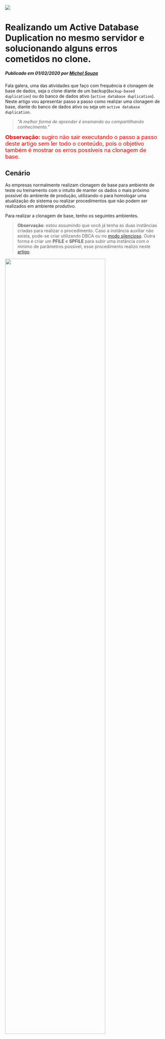 
![](../img/active_db_duplicate.png)

# Realizando um Active Database Duplication no mesmo servidor e solucionando alguns erros cometidos no clone.<br>
##### Publicado em 01/02/2020 por [Michel Souza](https://www.linkedin.com/in/michel-ferreira-souza/)

Fala galera, uma das atividades que faço com frequência é clonagem de base de dados, seja o clone diante de um backup(```Backup-based duplication```) ou do banco de dados ativo (```active database duplication```). <br>
Neste artigo vou apresentar passo a passo como realizar uma clonagem de base, diante do banco de dados ativo ou seja um ```active database duplication```. 

> *"A melhor forma de aprender é ensinando ou compartilhando conhecimento."* 

<font color="red" size="4"><strong>Observação: </strong>sugiro não sair executando o passo a passo deste artigo sem ler todo o conteúdo, pois o objetivo também é mostrar os erros possíveis na clonagem de base.</font><br>

## Cenário  
As empresas normalmente realizam clonagem de base para ambiente de teste ou treinamento com o intuito de manter os dados o mais próximo possível do ambiente de produção, utilizando-o para homologar uma atualização do sistema ou realizar procedimentos que não podem ser realizados em ambiente produtivo.

Para realizar a clonagem de base, tenho os seguintes ambientes.
> **Observação**: estou assumindo que você já tenha as duas instâncias criadas para realizar o procedimento. Caso a instância auxiliar não exista, pode-se criar utilizando DBCA ou no [modo silencioso](https://github.com/souzacristsf/article_database/blob/master/ORACLE/CREATEDB/silent.md). Outra forma é criar um **PFILE** e **SPFILE** para subir uma instância com o minimo de parâmetros possível, esse procedimento realizo neste [artigo](https://github.com/souzacristsf/article_database/blob/master/ORACLE/RESTORE/restore_backup_new_instance.md).

<img src="../img/dados.png" alt="" width="80%"> <br>
> **Observação**: nota-se que o processo está sendo executado no mesmo servidor do banco de dados de origem, tenha um backup disponivel e atualizado do ambiente produtivo.

No processo do clone com o Rman, se faz necessário as duas instância terem as mesmas senhas para o usúario **SYS**, verifique se a instância auxiliar possui o arquivo de senha, caso não exista é necessário criar o arquivo. Veja nesse [link](https://www.thegeekdiary.com/how-to-create-the-oracle-password-file-using-orapwd-command/) como criar o arquivo de senha ou copie o arquivo do ambiente origem/target  localizado no ```$ORACLE_HOME/dbs/orapwSID```. <br>
O exemplo abaixo faz a cópia do arquivo de senha do ambiente origem/target para ambiente destino/auxiliar:
```bash
# Ambas instância estão no mesmo servidor e o arquivo de senha no filesystem local
cp $ORACLE_HOME/dbs/orapwdbprod  $ORACLE_HOME/dbs/orapwdbteste

# Ambas instância estão em servidores separados e o arquivo de senha no filesystem local
scp $ORACLE_HOME/dbs/orapwdbprod  oracle@192.168.20.15:/orabin01/app/oracle/product/11.2.0.4/dbhome_1/dbs/orapwdbteste
```

Para iniciarmos a clonagem de base é necessário que o banco auxiliar(ambiente destino) não esteja montado, ou seja tem que estar no estágio **STARTED**, conforme imagem abaixo.<br>
<img src="../img/started_intance.png" alt="" width="80%">

Depois de realizar um backup do ambiente de produção, inicia-se o processo de clonagem de base, conectamos no ambiente target e auxiliar da seguinte forma.
```bas
rman target sys/891866@dbprod auxiliary sys/891866@dbteste
```
Tem-se o <font color="red" size="5"><strong>Erro</strong></font> abaixo para tratar.<br>
<img src="../img/tns_listener_block.png" alt="" width="80%"> <br>
> **Observação**: O erro acima é bem claro, nota-se que não foi possivel conectar no ambiente auxiliar(dbteste), devido o bloqueio de novas conexões, ou seja para dar continuidade a clonagem de base é necessario registramos o serviço estático no listener, assim conseguimos conectar na instância em qualquer estágio (DOWN, NOMOUNT, MOUNT ou OPEN).

Se verifcar o status do listener com o comando ```lsnrctl status```, obtem-se as seguintes informações. Para a instância dbteste o serviço está com o status **blocked**. <br>
<img src="../img/lsnrct_status_block.png" alt="" width="80%">

Realizando a conexão na instância **DBTESTE** utilizando ```Local Naming```, tem-se o mesmo erro. <br>
Tem-se o <font color="red" size="5"><strong>Erro</strong></font> abaixo para tratar.<br>
```sql
[oracle@lab ~]$ sqlplus sys/891866@dbteste as sysdba

SQL*Plus: Release 11.2.0.4.0 Production on Fri Jan 31 18:42:45 2020

Copyright (c) 1982, 2013, Oracle.  All rights reserved.

ERROR:
ORA-12528: TNS:listener: all appropriate instances are blocking new connections

Enter user-name:
```
Se tentarmos conectar via ```easy connect``` gera o mesmo erro. 
```sql
[oracle@lab ~]$ sqlplus sys/891866@192.168.25.20:1521/dbteste as sysdba

SQL*Plus: Release 11.2.0.4.0 Production on Fri Jan 31 19:01:48 2020

Copyright (c) 1982, 2013, Oracle.  All rights reserved.

ERROR:
ORA-12528: TNS:listener: all appropriate instances are blocking new connections

Enter user-name: 
```
A única forma que conseguimos conectar na instância ```dbteste``` é utilizando conexão local. Para mais informação para metodos de conexão, veja o [link](https://docs.oracle.com/database/121/NETAG/naming.htm#NETAG277)

```sql
[oracle@lab ~]$ . oraenv <<< dbteste
ORACLE_SID = [dbteste] ? The Oracle base remains unchanged with value /orabin01/app/oracle
[oracle@lab ~]$ sqlplus / as sysdba

SQL*Plus: Release 11.2.0.4.0 Production on Fri Jan 31 19:04:59 2020

Copyright (c) 1982, 2013, Oracle.  All rights reserved.

Connected to:
Oracle Database 11g Enterprise Edition Release 11.2.0.4.0 - 64bit Production
With the Partitioning, OLAP, Data Mining and Real Application Testing options

SQL> 
```

Para resolver o erro **ORA-12528** é necessário realizar o registro no listener, conforme imagem abaixo.
> **Observação**: caso realize o procedimento em servidores diferentes é necessário registrar no listener o serviço de cada instância. 

<img src="../img/cad_listener.png" alt="" width="80%"> <br>
O listener é responsável por manter e estabelecer conexões entre um cliente(Host do usuário ou servidor de aplicação) e o servidor de banco de dados Oracle, contudo, o listener é um processo do Oracle Net Services que gerencia conexões entre as aplicações e o servidor de banco de dados, entenda mais sobre o listener [aqui](https://docs.oracle.com/cd/E11882_01/network.112/e41945/listenercfg.htm#NETAG010).

Depois de registrar o serviço **dbteste** no listener.ora é necessário realizar o comando ```lsnrctl stop``` e ```lsnrctl start```, parando e iniciando o listenar. Nota-se na imagem abaixo a presença do status **UNKNOWN** para o serviço da instância **dbteste**.<br>
<img src="../img/cad_listener_unknown.png" alt="" width="80%"> <br>

Agora é possível conectar na instância através do listener e iniciar a clonagem de base, como mostra a imagem abaixo. <br>
<img src="../img/connect_all.png" alt="" width="80%"> <br>

# Iniciando a clonagem de base 

Para realizar a clonagem de base usando a opção ```active database duplication``` é necessário informar alguns parâmetros e de acordo com os testes realizados, existem quatro opções para realizar o ```mapeando dos arquivos físicos (datafiles)``` para o ambiente auxiliar/destino, segue em detalhes. <br>
Realizar a clonagem de base: 
 1) Utilizando a cláusula SPFILE, essa opção no bloco ```run{}``` DUPLICATE restaurará o spfile do banco de dados de origem e será usado pelo banco de dados clone, depois de restaurado o spfile, pode-se setar os parâmetros explicitamente no comando duplicate, como por exemplo os parâmetros db_file_name_convert e log_file_name_convert.
 2) Utilizando o SPFILE ativo na instância auxiliar. Com o comando ```alter system set```, definindo os parâmetros db_file_name_convert e log_file_name_convert.
 3) Utilizando OMF (Oracle Managed Files), para usar essa opção é necessário que o parâmetro **db_create_file_dest** esteja setado, esse processo pode ser utilizado tanto no Item 1 e 2 e não é necessário informar o parâmetro db_file_name_convert.
 4) Utilizando o comando SET NEWNAME para mapear cada datafiles existem no ambiente origem/target para o ambiente destino/auxiliar.

## 1) Realizando o duplicate informando os parâmetros explicitamente no comando
Nesta seção vamos informar a opção SPFILE no comando duplicate e o parâmentros que compõem o spfile, segue a [Doc ID 1401333.1](https://support.oracle.com/epmos/faces/DocumentDisplay?_afrLoop=40484496464427&parent=EXTERNAL_SEARCH&sourceId=PROBLEM&id=1401333.1&_afrWindowMode=0&_adf.ctrl-state=r1iw3j6l4_53) e [Doc ID 1439632.1](https://support.oracle.com/epmos/faces/DocumentDisplay?_afrLoop=40473371771033&parent=EXTERNAL_SEARCH&sourceId=PROBLEM&id=1439632.1&_afrWindowMode=0&_adf.ctrl-state=r1iw3j6l4_4) com mais detalhes dos parâmetros necessários para um duplicate.<br>

Veja os possíveis erros cometidos no procedimento de duplicação de base.<br>

<font color="red"><strong>ATENÇÃO: estou realizando o procedimento em um ambiente de teste, leia todo o artigo antes de sair executando os comandos.</strong></font><br> 

Como comentado é importante informar alguns parâmetros no comando do duplicate. Segue quais os parâmetro são necessários: <br>
- DB_NAME
- DB_UNIQUE_NAME
- CONTROL_FILES
- DIAGNOSTIC_DEST
- LOG_FILE_NAME_CONVERT
- DB_FILE_NAME_CONVERT 
- LOG_ARCHIVE_DEST
- DB_CREATE_FILE_DEST   -- obs: usando essa opção, não precisa informar o db_file_name_convert.

Veja no comando abaixo que podemos utilizar outros parâmetros que compõem o SPFILE para iniciar a clonagem de base.
```sql
run {
    allocate channel ch1 type disk;
    allocate auxiliary channel ch2 type disk;
    SQL 'alter system switch logfile';
    duplicate target database to dbteste from active database
    SPFILE
    SET DB_NAME='dbteste'
    SET DB_UNIQUE_NAME='dbteste'
    SET CONTROL_FILES='+DGDATA/dbteste/controlfile/control01.ctl','+DGRECO/dbteste/controlfile/control02.ctl'
    set SGA_TARGET='1024M'
    set PGA_AGGREGATE_TARGET='512M'
    SET DIAGNOSTIC_DEST='/orabin01/app/oracle'
    SET DB_FILE_NAME_CONVERT='+DGDATA/dbprod/','+DGDATA/dbteste/'
    SET LOG_FILE_NAME_CONVERT='+DGRECO/dbprod/','+DGRECO/dbteste/'
    SET LOG_ARCHIVE_FORMAT='dbteste_%t_%s_%r.arc'
    set LOG_ARCHIVE_DEST='/orabin01/dbteste/archive/';
}
```
Ao executar o comando acima, recebemos o seguinte erro, conforme apresenta a imagem abaixo. <br>
Tem-se o <font color="red" size="5"><strong>Erro</strong></font> abaixo para tratar.<br>
<img src="../img/started_spfile.png" alt="" width="80%"> <br>

O erro acima é obtido pelo fato que a instância **dbteste** já possui um SPFILE parâmetrizado, conforme visto no comando abaixo na instância. 
```sql
SQL> show parameter spfile

NAME              TYPE          VALUE
---------------   -----------   ------------------------------
spfile            string        +DGDATA/dbteste/spfiledbteste.ora
```
Para resolver esse problema é necessario subir a instância **dbteste** com um PFILE, ou seja vamos realizar a cópia do spfile e iniciar a instância com pfile copiado, com isso o parâmetro spfile não será setado.

Para extrair os parâmetros do spfile e criar um novo pfile tanto para uso e cópia, utiza-se o comando abaixo. 
```sql
SQL> create pfile='?/dbs/initdbtestenew.ora' from spfile;

File created.
```
Agora podemos subir a instância dbteste com a cópia do pfile localizado no diretório ```$ORACLE_HOME/dbs```, conforme comando abaixo.
```sql
SQL> startup nomount pfile=?/dbs/initdbtestenew.ora
ORACLE instance started.

Total System Global Area 1603411968 bytes
Fixed Size                  2253664 bytes
Variable Size             520096928 bytes
Database Buffers         1073741824 bytes
Redo Buffers                7319552 bytes

SQL> show parameter spfile

NAME              TYPE          VALUE
---------------   -----------   ------------------------------
spfile            string        
```
Nota-se que o parâmetro SPFILE não tem valor setado.
Vamos executar o comando abaixo para iniciar novamente o duplicate, veja que agora no parâmetro ```CONTROL_FILES``` estou setando apenas a nome do diskgroup ```+DGDATA```, pelo fato que já existe controlfile criados para a instância dbteste e também mantermos a exclusividade do mesmo. <br>
Caso o controlfile não exista ou foi removido na instância auxiliar, colocar o valor absoluto no parâmentro CONTROL_FILES, por exemplo: ```CONTROL_FILES='+DGDATA/dbteste/controlfile/controlfile01.ctl'```.
```sql
run {
    allocate channel ch1 type disk;
    allocate auxiliary channel ch2 type disk;
    SQL 'alter system switch logfile';
    duplicate target database to dbteste from active database
    SPFILE
    SET DB_NAME='dbteste'
    SET DB_UNIQUE_NAME='dbteste'
    SET CONTROL_FILES='+DGDATA'
    set SGA_TARGET='1024M'
    set PGA_AGGREGATE_TARGET='512M'
    SET DIAGNOSTIC_DEST='/orabin01/app/oracle'
    SET DB_FILE_NAME_CONVERT='+DGDATA/dbprod/','+DGDATA/dbteste/'
    SET LOG_FILE_NAME_CONVERT='+DGRECO/dbprod/','+DGRECO/dbteste/'
    SET LOG_ARCHIVE_FORMAT='dbteste_%t_%s_%r.arc'
    set LOG_ARCHIVE_DEST='/orabin01/dbteste/archive/';
}
```
Com o intuito de reproduzir novos erros no processo de clonagem de base, depois de executar o comando acima caso não tenha espaço no diskgroup que irá armazenar os datafiles da base de dbteste, tem-se o seguinte erro abaixo.
> **Observação:** estou utilizando o mesmo diskgroup DGDATA do ambiente produtivo, é necessário analisar o espaço antes de iniciar qualquer carga de base. 

<img src="../img/error_space_disk.png" alt="" width="80%"> <br>

Visto que o Rman identificou que não tem espaço no **DGDATA**, realizei a remoção dos datafiles de forma manual no caminho **+DGDATA/dbteste/datafile/** com o comando ```rm *.dbf``` para obtermos novos erros, mas é necessários adicionar mais espaço no diskgroup para a carga finalizar com sucesso.

Executando novamente o comando duplicate, obtemos um novo erro, conforme mostra a imagem abaixo.  
<img src="../img/datafile_exists.png" alt="" width="80%"> <br>
<img src="../img/datafile_exists_temp.png" alt="" width="80%"> <br>
> **Observação:** os erros na imagem acima é devido os parâmetros **LOG_FILE_NAME_CONVERT** **DB_FILE_NAME_CONVERT**, não estarem mapeado de acordo com o caminho "diretório absoluto". Como não estamos utilizando OMF (Oracle Managed Files) é necesário informar a diretório completo nos parâmetros db_file_name_convert e log_file_name_convert. <br>
Contudo, existe a opção de uso do parâmetro ```PARAMETER_VALUE_CONVERT```, esse parâmetro é responsável por substituir qualquer string nos parâmetros do spfile de origem, exemplo: se adicionarmos o seguinte valor para o parâmetro ```PARAMETER_VALUE_CONVERT='dbprod','dbteste'```, caso o parâmetro **diagnostic_dest** foi defino como ```/<path>/dbprod/dump``` no spfile de origem. após o restore do spfile será modificado para ```/<path>/dbteste/dump```. 

Alterando novamente o comando duplicate, tem-se o novo comando abaixo para a clonagem de base. Observe que agora estamos adicionando também o diretório do tempfile.
```sql
run {
    allocate channel ch1 type disk;
    allocate auxiliary channel ch2 type disk;
    SQL 'alter system switch logfile';
    duplicate target database to dbteste from active database
    SPFILE
    SET DB_NAME='dbteste'
    SET DB_UNIQUE_NAME='dbteste'
    SET CONTROL_FILES='+DGDATA'
    set SGA_TARGET='1024M'
    set PGA_AGGREGATE_TARGET='512M'
    SET DIAGNOSTIC_DEST='/orabin01/app/oracle'
    SET DB_FILE_NAME_CONVERT='+DGDATA/dbprod/datafile/','+DGDATA/dbteste/datafile/', '+DGDATA/dbprod/tempfile/','+DGDATA/dbteste/tempfile/'
    SET LOG_FILE_NAME_CONVERT='+DGRECO/dbprod/onlinelog/','+DGRECO/dbteste/onlinelog/'
    SET LOG_ARCHIVE_FORMAT='dbteste_%t_%s_%r.arc'
    set LOG_ARCHIVE_DEST='/orabin01/dbteste/archive/';
}
```
<font color="red" size="4"><strong>Obsevarção importante: </strong> Nota-se nas imagens abaixo que a clonagem de base falhou por falta de espaço em disco, e mesmo assim foi possível copiar três datafiles no diskgroup DGDATA, visto que as instâncias DBPROD e DBTESTE, estão utilizando o mesmo diskgroup, ou seja mesmo falhando o RMAN não excluir os datafiles já copiados, isso pode fazer com que o ambiente de produão fique indisponível por falta de espaço em disco.</font><br>

Cópia dos datafiles na instância dbteste no DGDATA.
```bash
ASMCMD> pwd
+DGDATA/DBTESTE/DATAFILE
ASMCMD>
ASMCMD> ls
SYSAUX.292.1031260159
UNDOTBS1.295.1031260173
USERS.296.1031260191
ASMCMD>
```

Erro por falta de espaço em disco, informação log RMAN.
<img src="../img/space_no.png" alt="" width="80%"> <br>
Erro por falta de espaço no DGDATA, informação alertlog.
<img src="../img/space_exhausted.png" alt="" width="80%"> <br>

Agora o que resta é adicionar mais LUN's e reconhecer no banco de dados no diskgroup DGDATA, o que farei na próxima seção. 

### Ajustando espaço no diskgroup DGDATA
A imagem abaixo apresenta o espaço disponível no DGDATA e DGRECO e o percentual já utilizado. Percebe-se a disponibilidade de dois discos como ```PROVISIONED```, irei utilizar o path **/dev/oracleasm/disks/DGDATA2** e apresentar o disco no banco de dados. <br>
<img src="../img/space_diskgroup.png" alt="" width="80%"> <br>

Conectando na instância ```+ASM``` com **sysasm**, utizamos o comando abaixo para apresentar o disco no DGDATA.
```sql
SQL> alter diskgroup DGDATA add disk '/dev/oracleasm/disks/DGDATA2' NAME DGDATA2;

Diskgroup altered.
```
Verificando o espaço disponível no DGDATA.
<img src="../img/add_disk_lun.png" alt="" width="80%"> <br>

Depois de adicionar o espaço no diskgroup DGDATA, podemos continuar a clonagem de base com o comando abaixo. <br>
<font color="green" size="4"><strong>Comando final utilizado para o duplicate.</strong>.</font><br>

```sql
run {
    allocate channel ch1 type disk;
    allocate auxiliary channel ch2 type disk;
    SQL 'alter system switch logfile';
    duplicate target database to dbteste from active database
    SPFILE
    SET DB_NAME='dbteste'
    SET DB_UNIQUE_NAME='dbteste'
    SET CONTROL_FILES='+DGDATA'
    set SGA_TARGET='1024M'
    set PGA_AGGREGATE_TARGET='512M'
    SET DIAGNOSTIC_DEST='/orabin01/app/oracle'
    SET DB_FILE_NAME_CONVERT='+DGDATA/dbprod/datafile/','+DGDATA/dbteste/datafile/', '+DGDATA/dbprod/tempfile/','+DGDATA/dbteste/tempfile/'
    SET LOG_FILE_NAME_CONVERT='+DGRECO/dbprod/onlinelog/','+DGRECO/dbteste/onlinelog/'
    SET LOG_ARCHIVE_FORMAT='dbteste_%t_%s_%r.arc'
    set LOG_ARCHIVE_DEST='/orabin01/dbteste/archive/';
}
```    

<font color="gree" size="4"><strong>Parabéns</strong> 👏👏👏👏.</font><br>
Depois de tratar os erros gerados na clonagem de base e executar o comando acima, conforme mostra o log abaixo do RMAN, a clonagem foi finalizada com sucesso!!! <br>
Veja o log completo [aqui](https://github.com/souzacristsf/article_database/blob/master/ORACLE/log/log_active_dup_spfile.md).  

```sql
datafile 5 switched to datafile copy
input datafile copy RECID=4 STAMP=1031266543 file name=+DGDATA/dbteste/datafile/example.302.1031266479
datafile 6 switched to datafile copy
input datafile copy RECID=5 STAMP=1031266543 file name=+DGDATA/dbteste/datafile/data_teste01.dbf
datafile 2 switched to datafile copy
input datafile copy RECID=6 STAMP=1031266543 file name=+DGDATA/dbteste/datafile/sysaux.292.1031260159
datafile 3 switched to datafile copy
input datafile copy RECID=7 STAMP=1031266543 file name=+DGDATA/dbteste/datafile/undotbs1.295.1031260173
datafile 4 switched to datafile copy
input datafile copy RECID=8 STAMP=1031266543 file name=+DGDATA/dbteste/datafile/users.296.1031260191

contents of Memory Script:
{
   Alter clone database open resetlogs;
}
executing Memory Script

database opened
Finished Duplicate Db at 01-FEB-20
released channel: ch1
released channel: ch2

RMAN>
```

## 2) Realizando o duplicate com SPFILE existente na instância dbteste e definindo os parâmetros db_file_name_convert e log_file_name_convert.

<font color="red"><strong>ATENÇÃO: estou realizando o procedimento em um ambiente de teste, leia todo o artigo antes de sair executando os comandos.</strong></font><br> 

O comando abaixo verifica se já existe um SPFILE. 
Caso não existe utilizar o comando ```create spfile from pfile``` e reiniciar a instância.
```sql
SQL> show parameter spfile

NAME              TYPE          VALUE
---------------   -----------   ------------------------------
spfile            string        +DGDATA/dbteste/spfiledbteste.ora
```

Para iniciar a clonagem de base utilizando um SPFILE existem no ambiente auxiliar, pode-se utilizar o comando abaixo. Nota-se o uso de alocação de canal no bloco do Rman, [aqui](https://docs.oracle.com/html/E10643_07/rcmsynta004.htm) 

```sql
run {
    allocate channel aux1 type disk;
    allocate auxiliary channel aux2 type disk;
    SQL 'alter system switch logfile';
    duplicate target database to dbteste from active database;
}
```
Ao executar o comando acima, é emitido o seguinte erro no RMAN. <font color="red"><strong>CUIDADO!!! Não faça isso em um ambiente de produção.</strong></font><br>
Tem-se o <font color="red" size="5"><strong>Erro</strong></font> abaixo para tratar.<br>
<img src="../img/error_active_1.png" alt="" width="80%"> <br>

O erro acima é devido a falta de espaço no DGDATA e o mesmo foi tratado nesta [seção](https://github.com/souzacristsf/article_database/blob/master/ORACLE/Duplicate/active_db_duplication.md#ajustando-espa%C3%A7o-no-diskgroup-dgdata).

Vale lembrar que a instância auxiliar tem que estar no estágio nomount.
Execute os comando abaixo para prosseguir na clonagem de base.
```sql
SQL> shut immediate;     --baixando a instância dbteste
Database closed.
Database dismounted.
ORACLE instance shut down.

SQL> startup nomount    --iniciando no estágio nomount
ORACLE instance started.

Total System Global Area 1068937216 bytes
Fixed Size                  2260088 bytes
Variable Size             381682568 bytes
Database Buffers          679477248 bytes
Redo Buffers                5517312 bytes

SQL> show parameter spfile     --verificando se já existe um spfile

NAME                                 TYPE        VALUE
------------------------------------ ----------- ------------------------------
spfile                               string      +DGDATA/dbteste/spfiledbteste.
                                                 ora
SQL> show parameter name   --verificando se estamos conectado na instâcia dbteste

NAME                                 TYPE        VALUE
------------------------------------ ----------- ------------------------------
cell_offloadgroup_name               string
db_file_name_convert                 string      
db_name                              string      DBTESTE
db_unique_name                       string      DBTESTE
global_names                         boolean     FALSE
instance_name                        string      dbteste
lock_name_space                      string
log_file_name_convert                string      
processor_group_name                 string
service_names                        string      DBTESTE
SQL>

SQL> show parameter convert

NAME                                 TYPE        VALUE
------------------------------------ ----------- ------------------------------
db_file_name_convert                 string
log_file_name_convert                string

```

> **Observação:** caso esteja realizando a clonagem de base no mesmo servidor, nunca utilize o parâmetro ```nofilenamecheck```, pois o mesmo poderá corromper e sobrescrever os arquivos do ambiente produtivo, veja mais detalhes na [documentação](https://docs.oracle.com/html/E10643_07/rcmsynta020.htm).

No intuito de obter alguns erro, vou executar o comando abaixo com o uso do **nofilenamecheck** e sendo executado no mesmo servidor de produção.
```sql
run {
allocate channel aux1 type disk;
allocate auxiliary channel aux2 type disk;
SQL 'alter system switch logfile';
duplicate target database to dbteste from active database nofilenamecheck;
}
```
Executando o comando acima sem especificar os parâmetros db_file_name_convert e 
log_file_name_convert no SPFILE, <font color="red" size="4"><strong>acabamos de parar o ambiente de produção</strong> 😱😱😱😱</font>. <br>

<font color="red" size="4"><strong>Parabéns, acabamos de sobrescrever datafile do ambiente de produção</strong>😡😡😡😡</font>.

Em que momento usamos o argumento **nofilenamecheck**? 🤔🤔🤔<br>
Resposta: essa opção é utilizada, se o banco de dados clone residir em um servidor diferente e você deseja que os arquivos de dados do banco de dados clone sejam restaurados no mesmo local da origem, nesse caso, pode-se ocultar os parâmetros DB_FILE_NAME_CONVERT e LOG_FILE_NAME_COVERT, pelo fato das estruturas de diretórios serem iguais.

Conforme mostra o pedaço do log do Rman, é necessário recuperar o ambiente produtivo **target/dbprod**, pelo fato que os arquivos foram sobrescrito e corrompidos no processo de clonagem de base. <br>
Veja o log completo do problema [aqui](https://github.com/souzacristsf/article_database/blob/master/ORACLE/log/log_active_dup_nofilenamecheck.md.md)
```sql
released channel: aux1
released channel: aux2
RMAN-00571: ===========================================================
RMAN-00569: =============== ERROR MESSAGE STACK FOLLOWS ===============
RMAN-00571: ===========================================================
RMAN-03002: failure of Duplicate Db command at 02/02/2020 00:32:33
RMAN-05501: aborting duplication of target database
RMAN-03015: error occurred in stored script Memory Script
RMAN-06136: ORACLE error from auxiliary database: ORA-01194: file 6 needs more recovery to be consistent
ORA-01110: data file 6: '+DGDATA/dbprod/datafile/data_teste01.dbf'

RMAN> 
```

Se analisarmos o alertlog da instância DBPROD, temos os erros abaixo. <br>
Alertlog da instância dbprod:
```sql
Archived Log entry 45 added for thread 1 sequence 155 ID 0x435da197 dest 1:
Sun Feb 02 00:34:23 2020
Thread 1 advanced to log sequence 157 (LGWR switch)
  Current log# 2 seq# 157 mem# 0: +DGRECO/dbprod/onlinelog/redo2_01.log
  Current log# 2 seq# 157 mem# 1: +DGRECO/dbprod/onlinelog/redo2_02.log
Sun Feb 02 00:34:23 2020
Read of datafile '+DGDATA/dbprod/datafile/data_teste01.dbf' (fno 6) header failed with ORA-01206
Rereading datafile 6 header failed with ORA-01206
Errors in file /orabin01/app/oracle/diag/rdbms/dbprod/dbprod/trace/dbprod_ckpt_3595.trc:
ORA-63999: data file suffered media failure
ORA-01122: database file 6 failed verification check
ORA-01110: data file 6: '+DGDATA/dbprod/datafile/data_teste01.dbf'
ORA-01206: file is not part of this database - wrong database id
Errors in file /orabin01/app/oracle/diag/rdbms/dbprod/dbprod/trace/dbprod_ckpt_3595.trc:
ORA-63999: data file suffered media failure
ORA-01122: database file 6 failed verification check
ORA-01110: data file 6: '+DGDATA/dbprod/datafile/data_teste01.dbf'
ORA-01206: file is not part of this database - wrong database id
CKPT (ospid: 3595): terminating the instance due to error 63999
Sun Feb 02 00:34:24 2020
System state dump requested by (instance=1, osid=3595 (CKPT)), summary=[abnormal instance termination].
System State dumped to trace file /orabin01/app/oracle/diag/rdbms/dbprod/dbprod/trace/dbprod_diag_3583_20200202003424.trc
Dumping diagnostic data in directory=[cdmp_20200202003424], requested by (instance=1, osid=3595 (CKPT)), summary=[abnormal instance termination].
Instance terminated by CKPT, pid = 3595
(END)
```

Veja que não consta mais a instância DBPROD como processo ativo no S.O.
```bash
[oracle@lab ~]$ ps -ef |grep pmon
grid      3429     1  0 Feb01 ?        00:00:01 asm_pmon_+ASM
oracle    6440     1  0 00:32 ?        00:00:00 ora_pmon_dbteste
oracle    6778  3622  0 01:03 pts/0    00:00:00 grep pmon
```

Se tertamos abrir a instância DBPROD, temos o seguintes erro:
```sql
[oracle@lab ~]$ . oraenv <<< dbprod
ORACLE_SID = [dbprod] ? The Oracle base remains unchanged with value /orabin01/app/oracle
[oracle@lab ~]$ sqlplus / as sysdba

SQL*Plus: Release 11.2.0.4.0 Production on Sun Feb 2 01:09:50 2020

Copyright (c) 1982, 2013, Oracle.  All rights reserved.

Connected to an idle instance.

SQL> startup
ORACLE instance started.

Total System Global Area 1603411968 bytes
Fixed Size                  2253664 bytes
Variable Size             520096928 bytes
Database Buffers         1073741824 bytes
Redo Buffers                7319552 bytes
Database mounted.
ORA-01221: data file 6 is not the same file to a background process
```
Conforme o resultado acima, na tentativa de abrir a instância, é apresentando o erro **ORA-01221** informando que o datafile 6 está aberto por um processo em segundo plano. <br>

A imagem abaixo, mostra que a instância dbteste está utilizando o datafiles 6, ou seja, foi identificado que o processo de clonagem de base afetou o ambiente de produção, finalizando com erro e sobrescrevendo arquivos do ambiente dbprod.  <br>
<img src="../img/error_overwrite.png" alt="" width="80%"> <br>

<font color="gree" size="4"><strong>Vamos resolver a CAGADA</strong> 😎😎😎😎.</font><br>
Para resolver o problema e disponibilizar o ambiente de produção o quanto antes, é necessário baixar a instância auxiliar "dbteste" com o comando ```shut immediate``` e subir a instância dbprod, visto que a mesma já se encontrava no estágio mount. 

Para recuperar o banco de dados de produção, realizamos os comandos ```restore database``` e ```recover database``` no Rman. Nesse caso poderia recuperar apenas o datafile 6, como mostrou no erro.

Veja o log completo e o comando utilizado para a recuperação do ambiente de produção [aqui](https://github.com/souzacristsf/article_database/blob/master/ORACLE/log/restore_and_recover_dbprod.md). Foi possivél aplicar todos os archivelog e recuperar a base.

Depois de restaurar e recuperar o ambiente de produção, podemos abrir o banco conforme mostra o seguinte resultado. 
```sql
SQL> alter database open;

Database altered.

select instance_name, status, VERSION, HOST_NAME from v$instance; SQL>

INSTANCE_NAME    STATUS       VERSION           HOST_NAME
---------------- ------------ ----------------- -----------------
dbprod           OPEN         11.2.0.4.0        lab.oracle.asm
``` 

### Realizando o duplicate com SPFILE existente na instância dbteste e definindo os parâmetros db_file_name_convert e log_file_name_convert - <font color="gree" size="4"><strong> FORMA CORRETA</strong>.</font>
Para realizar a clonagem de base é necessário setar os seguintes parâmetros abaixo:
```sql
SQL> show parameter convert

NAME                            TYPE        VALUE
------------------------------- ----------- ---------------
db_file_name_convert            string
log_file_name_convert           string
SQL>
```

Para iniciar a clonagem de base irei setar os parâmetros db_file_name_convert e log_file_name_convert no SPFILE e reiniciar a instância, pois estamos configurando um parâmetro estático.
Para verificar se o parâmetro é estático ou dinâmico, pode-se utilizar a consulta abaixo:
```sql
SQL> col NAME form a30;
select name, ISSYS_MODIFIABLE from v$parameter where name like '%db_file_name_convert%';SQL>

NAME                           ISSYS_MOD
------------------------------ ---------
db_file_name_convert           FALSE   -- esse valor indica que o parâmetro é estático e necessita do restart do banco de dados para valer o valor setado.


SQL>  select name, ISSYS_MODIFIABLE from v$parameter where name like '%undo_retention%';

NAME                           ISSYS_MOD
------------------------------ ---------
undo_retention                 IMMEDIATE  -- o valor é alterado no mesmo instante, não precisar reinicar o banco.
```

Setando os parâmentros para iniciar a clonagem de base.
```sql
[oracle@lab ~]$ . oraenv <<< dbteste
ORACLE_SID = [dbprod] ? The Oracle base remains unchanged with value /orabin01/app/oracle
[oracle@lab ~]$ sqlplus / as sysdba

SQL*Plus: Release 11.2.0.4.0 Production on Sun Feb 2 01:44:56 2020

Copyright (c) 1982, 2013, Oracle.  All rights reserved.

Connected to an idle instance.

SQL> startup nomount;
ORACLE instance started.

Total System Global Area 1603411968 bytes
Fixed Size                  2253664 bytes
Variable Size             520096928 bytes
Database Buffers         1073741824 bytes
Redo Buffers                7319552 bytes

SQL> alter system set db_file_name_convert='+DGDATA/dbprod/datafile/','+DGDATA/dbteste/datafile/', '+DGDATA/dbprod/tempfile/','+DGDATA/dbteste/tempfile/' scope=spfile;

System altered.

SQL> alter system set log_file_name_convert='+DGRECO/dbprod/onlinelog/','+DGRECO/dbteste/onlinelog/' scope=spfile;

System altered.

SQL> shut immediate;
ORA-01507: database not mounted

ORACLE instance shut down.
SQL>  startup nomount;
ORACLE instance started.

Total System Global Area 1603411968 bytes
Fixed Size                  2253664 bytes
Variable Size             520096928 bytes
Database Buffers         1073741824 bytes
Redo Buffers                7319552 bytes
SQL>
```

Com o banco de dados de produção "dbprod" ajustado, podemos iniciar a clonagem de base para o ambiente dbteste, utilizando o comando abaixo. Visto que já ajustamos também os parâmetros db_file_name_convert e log_file_name_convert no SPFILE.
```sql
run {
    allocate channel aux1 type disk;
    allocate auxiliary channel aux2 type disk;
    SQL 'alter system switch logfile';
    duplicate target database to dbteste from active database;
}
```

<font color="gree" size="4"><strong>Agora sim, clonagem de base realizada com sucesso</strong>. 👏👏👏👏</font>

Veja o log completo da clonagem de base [aqui](https://github.com/souzacristsf/article_database/blob/master/ORACLE/log/log_active_dup_with_spfile.md).

## 3) Realizando active duplicate database utilizando OMF
Outra opção que podemos utilizar para a clonagem de base é utilizando OMF (Oracle Managed Files), nesse caso, não é necesário setar os parâmetros db_file_name_convert no arquivo SPFILE, apenas o parâmetro **db_create_file_dest** é suficiente, caso os arquido de redolog online esteja em outros diskgroup pode-se utilizar os parâmetros ```db_create_online_log_dest_n```.

Utilizei os seguintes parâmetros abaixo para a clonagem de base com OMF, lembrendo que a instância auxiliar permanece no estágio nomount.
```sql
-- Caso seja ambiente filesytem, trocar pelo diretório, exemplo: /u01/oradata/dbteste
SQL>  alter system set db_create_file_dest='+DGDATA' scope=spfile;

System altered.

SQL>  alter system set db_create_online_log_dest_1='+DGRECO' scope=spfile;

System altered.

SQL> show parameter db_create_file_dest

NAME                            TYPE        VALUE
------------------------------- ----------- ---------------
db_create_file_dest             string      +DGDATA     -- mapeamento para os datafiles

SQL> show parameter db_create_online_log_dest

NAME                                 TYPE        VALUE
------------------------------------ ----------- ------------------------------
db_create_online_log_dest_1          string      +DGRECO    -- mapeamento para os redologs
db_create_online_log_dest_2          string
db_create_online_log_dest_3          string
db_create_online_log_dest_4          string
db_create_online_log_dest_5          string

SQL> show parameter spfile

NAME              TYPE          VALUE
---------------   -----------   ------------------------------
spfile            string        +DGDATA/dbteste/spfiledbteste.ora

SQL> show parameter convert

NAME                            TYPE        VALUE
------------------------------- ----------- ---------------
db_file_name_convert            string
log_file_name_convert           string
SQL>
```

Utilizando o comando abaixo, realizamos a clonagem de base com sucesso, informando apenas o parâmetro **db_create_file_dest** no SPFILE.
```sql
run {
    allocate channel aux1 type disk;
    allocate auxiliary channel aux2 type disk;
    SQL 'alter system switch logfile';
    duplicate target database to dbteste from active database;
}
```
<font color="red" size="4"><strong>Observação:</strong></font> nessa opção é necessário excluir os arquivos de dados antes de iniciar a clonagem, visto que o Rman não sobrescreve ou exclui os mesmos.<br>

<font color="gree" size="4"><strong>Muito bom, clonagem de base realizada com sucesso</strong>. 👏👏👏👏</font>

Veja o log completo da clonagem de base [aqui](https://github.com/souzacristsf/article_database/blob/master/ORACLE/log/log_active_duplicate_OMF.md). 

Conforme mostra a imagem abaixo, os arquivos de dados foram mapeado, como informado nos parâmetros **db_create_file_dest** e **db_create_online_log_dest_1**.
<img src="../img/clone_OMF.png" alt="" width="80%"> <br>

## 4) Active Duplicate Database com SET NEWNAME para mapear cada datafiles existem no ambiente origem/target para o ambiente destino/auxiliar.
Antes de iniciar a clonagem de base com a opção SET NEWNAME é necessário conectar no banco origem/target e identificar quais os datafiles existentes.

Verificando os destinos dos datafiles via Rman.
```sql
[oracle@lab ~]$ . oraenv <<< dbprod
ORACLE_SID = [dbteste] ? The Oracle base remains unchanged with value /orabin01/app/oracle
[oracle@lab ~]$
[oracle@lab ~]$ rman target /

Recovery Manager: Release 11.2.0.4.0 - Production on Sun Feb 2 16:39:04 2020

Copyright (c) 1982, 2011, Oracle and/or its affiliates.  All rights reserved.

connected to target database: DBPROD (DBID=1130215834)

RMAN> show schema;^H^C
user interrupt received


RMAN> report schema;

using target database control file instead of recovery catalog
Report of database schema for database with db_unique_name DBPROD

List of Permanent Datafiles
===========================
File Size(MB) Tablespace           RB segs Datafile Name
---- -------- -------------------- ------- ------------------------
1    1240     SYSTEM               ***     +DGDATA/dbprod/datafile/system.256.1031136205
2    540      SYSAUX               ***     +DGDATA/dbprod/datafile/sysaux.257.1031136207
3    410      UNDOTBS1             ***     +DGDATA/dbprod/datafile/undotbs1.258.1031136207
4    5        USERS                ***     +DGDATA/dbprod/datafile/users.259.1031136207
5    319      EXAMPLE              ***     +DGDATA/dbprod/datafile/example.269.1031136307
6    300      TESTE                ***     +DGDATA/dbprod/datafile/data_teste01.dbf

List of Temporary Files
=======================
File Size(MB) Tablespace           Maxsize(MB) Tempfile Name
---- -------- -------------------- ----------- --------------------
1    29       TEMP                 32767       +DGDATA/dbprod/tempfile/temp.268.1031136301

RMAN>
```

Identificando o destino dos redolog no ambiente dbprod. Essa identificação é necessária para mapear no mesmo destino.
```sql
set line 1000;
column member format a50
select 
  a.group#
, a.member
, b.bytes/1024/1024 "size"
, b.STATUS
, ARCHIVED 
from v$logfile a, v$log b  where a.group# = b.group#;
SQL> SQL>
    GROUP# MEMBER                                                   size STATUS           ARC
---------- -------------------------------------------------- ---------- ---------------- ---
         3 +DGRECO/dbprod/onlinelog/redo3_01.log                      50 CURRENT          NO
         3 +DGRECO/dbprod/onlinelog/redo3_02.log                      50 CURRENT          NO
         2 +DGRECO/dbprod/onlinelog/redo2_01.log                      50 INACTIVE         YES
         2 +DGRECO/dbprod/onlinelog/redo2_02.log                      50 INACTIVE         YES
         1 +DGRECO/dbprod/onlinelog/redo1_01.log                      50 INACTIVE         YES
         1 +DGRECO/dbprod/onlinelog/redo1_02.log                      50 INACTIVE         YES


```

Identificando o destino dos redolog no ambiente dbteste. Essa identificação é para pode criar no mesmo destino.
```sql
set line 1000;
column member format a50
select 
  a.group#
, a.member
, b.bytes/1024/1024 "size"
, b.STATUS
, ARCHIVED 
from v$logfile a, v$log b  where a.group# = b.group#;
SQL> SQL>
    GROUP# MEMBER                                                   size STATUS           ARC
---------- -------------------------------------------------- ---------- ---------------- ---
         3 +DGRECO/dbteste/onlinelog/group_3.270.1031329685           50 UNUSED           YES
         2 +DGRECO/dbteste/onlinelog/group_2.269.1031329683           50 UNUSED           YES
         1 +DGRECO/dbteste/onlinelog/group_1.268.1031329683           50 CURRENT          NO
```

Para realizar a clonagem de base utilizando **SET NEWNAME**, pode-se utilizar o comando abaixo. Nota-se que o comando mapeia também os arquivos de redolog e multiplexando-o.
```sql
run {
allocate channel ch1 type disk;
allocate auxiliary channel ch2 type disk;
SQL 'alter system switch logfile';
set newname for datafile 1 to '+DGDATA/dbteste/datafile/system01.dbf';
set newname for datafile 2 to '+DGDATA/dbteste/datafile/sysaux01.dbf';
set newname for datafile 3 to '+DGDATA/dbteste/datafile/undotbs01.dbf';
set newname for datafile 4 to '+DGDATA/dbteste/datafile/users01.dbf';
set newname for datafile 5 to '+DGDATA/dbteste/datafile/example.dbf';
set newname for datafile 6 to '+DGDATA/dbteste/datafile/data_teste01.dbf';
set newname for tempfile 1 to '+DGDATA/dbteste/datafile/temp01.dbf';
duplicate target database to dbteste from active database
LOGFILE
      GROUP 1 ('+DGRECO/dbteste/onlinelog/redo1_01.log', 
               '+DGRECO/dbteste/onlinelog/redo1_02.log') SIZE 50M REUSE, 
      GROUP 2 ('+DGRECO/dbteste/onlinelog/redo2_01.log', 
               '+DGRECO/dbteste/onlinelog/redo2_02.log') SIZE 50M REUSE,
	  GROUP 3 ('+DGRECO/dbteste/onlinelog/redo3_01.log', 
               '+DGRECO/dbteste/onlinelog/redo3_02.log') SIZE 50M REUSE;
}
```
Veja o log completo [aqui](https://github.com/souzacristsf/article_database/blob/master/ORACLE/log/log_active_dup_setnewname_logile.md). <br>
<font color="gree" size="4"><strong>Sucesso, comando validado, clonagem de base realizada com sucesso</strong>. 👏👏👏👏</font> <br>


Também realizei a validação do comando abaixo, utilizando a opção **SET NEWNAME** e a opção de usar a opção do SPFILE explicitamente, nesse procedimento o valor do parâmentro SPFILE no ambiente destino/auxiliar não pode estar setado. Pois o SPFILE será restaurado do ambiente origem/target e na sequência alguns parâmetros serão modificados.  
```sql
run {
allocate channel ch1 type disk;
allocate auxiliary channel ch2 type disk;
SQL 'alter system switch logfile';
set newname for datafile 1 to '+DGDATA/dbteste/datafile/system01.dbf';
set newname for datafile 2 to '+DGDATA/dbteste/datafile/sysaux01.dbf';
set newname for datafile 3 to '+DGDATA/dbteste/datafile/undotbs01.dbf';
set newname for datafile 4 to '+DGDATA/dbteste/datafile/users01.dbf';
set newname for datafile 5 to '+DGDATA/dbteste/datafile/example.dbf';
set newname for datafile 6 to '+DGDATA/dbteste/datafile/data_teste01.dbf';
set newname for tempfile 1 to '+DGDATA/dbteste/datafile/temp01.dbf';
duplicate target database to dbteste from active database
SPFILE
    PARAMETER_VALUE_CONVERT='dbprod','dbteste'
    SET DB_NAME='dbteste'
    SET DB_UNIQUE_NAME='dbteste'
    SET CONTROL_FILES='+DGDATA'
    set SGA_TARGET='1024M'
    set PGA_AGGREGATE_TARGET='512M'
    SET DIAGNOSTIC_DEST='/orabin01/app/oracle'
    SET DB_FILE_NAME_CONVERT='+DGDATA/dbprod/datafile/','+DGDATA/dbteste/datafile/', '+DGDATA/dbprod/tempfile/','+DGDATA/dbteste/tempfile/'
    SET LOG_FILE_NAME_CONVERT='+DGRECO/dbprod/onlinelog/','+DGRECO/dbteste/onlinelog/'
    SET LOG_ARCHIVE_FORMAT='dbteste_%t_%s_%r.arc'
    set LOG_ARCHIVE_DEST='/orabin01/dbteste/archive/';
}
```

Veja o log completo [aqui](https://github.com/souzacristsf/article_database/blob/master/ORACLE/log/log.active_dup_setnewname_sofile.md). <br>
<font color="gree" size="4"><strong>Sucesso, comando validado, clonagem de base realizada com sucesso</strong>. 👏👏👏👏</font> <br>


> **Observação:** Caso nesse processo tenha obtido o erro ORA-19625 ou o erro ORA-06025 em um duplicate from backup, veja esse aqui como solucionar.

Erro ORA-19625
```sql
Oracle instance shut down
released channel: ch1
RMAN-00571: ===========================================================
RMAN-00569: =============== ERROR MESSAGE STACK FOLLOWS ===============
RMAN-00571: ===========================================================
RMAN-03002: failure of Duplicate Db command at 02/02/2020 22:29:54
RMAN-05501: aborting duplication of target database
RMAN-03015: error occurred in stored script Memory Script
RMAN-06059: expected archived log not found, loss of archived log compromises recoverability
ORA-19625: error identifying file /orabin01/archive/dbprod_1_212_1031136284.arc
ORA-27037: unable to obtain file status
Linux-x86_64 Error: 2: No such file or directory
Additional information: 3
```

**Muito Bom!!!**, neste artigo foi possível mapear alguns erros que podem ser cometidos no processo de ```clonagem de base```` com active database duplication no mesmo servidor de origem dos dados para o clone. Apresentei alguns comandos para execução do clone e quais os parâmetros necessários para cada tipo de clone.

E isso é tudo, espero que você esteja praticando também no seu ambiente de teste para aprendermos juntos. hahahaha

#FocoForçaFé

[Michel Souza](https://www.linkedin.com/in/michel-ferreira-souza/)